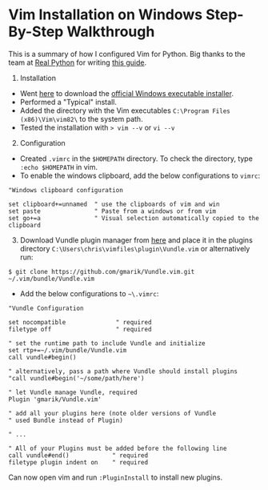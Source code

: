 # Vim Installation on Windows Step-By-Step Walkthrough
This is a summary of how I configured Vim for Python. Big thanks to the team at [Real Python](https://realpython.com/vim-and-python-a-match-made-in-heaven/#team) for writing [this guide](https://realpython.com/vim-and-python-a-match-made-in-heaven/#.V1rDm_8hrNU.reddit).

1. Installation
- Went [here](https://www.vim.org/download.php#pc) to download the [official Windows executable installer](https://ftp.nluug.nl/pub/vim/pc/gvim82.exe).
- Performed a "Typical" install.
- Added the directory with the Vim executables `C:\Program Files (x86)\Vim\vim82\` to the system path.
- Tested the installation with `> vim --v` or `vi --v`

2. Configuration
- Created `.vimrc` in the `$HOMEPATH` directory. To check the directory, type `:echo $HOMEPATH` in vim.
- To enable the windows clipboard, add the below configurations to `vimrc`:
```
"Windows clipboard configuration

set clipboard+=unnamed  " use the clipboards of vim and win
set paste               " Paste from a windows or from vim
set go+=a               " Visual selection automatically copied to the clipboard
``` 

3. Download Vundle plugin manager from [here](https://github.com/VundleVim/Vundle.vim) and place it in the plugins directory `C:\Users\chris\vimfiles\plugin\Vundle.vim` or alternatively run:

```
$ git clone https://github.com/gmarik/Vundle.vim.git ~/.vim/bundle/Vundle.vim
```
- Add the below configurations to `~\.vimrc`:
```
"Vundle Configuration

set nocompatible              " required
filetype off                  " required

" set the runtime path to include Vundle and initialize
set rtp+=~/.vim/bundle/Vundle.vim
call vundle#begin()

" alternatively, pass a path where Vundle should install plugins
"call vundle#begin('~/some/path/here')

" let Vundle manage Vundle, required
Plugin 'gmarik/Vundle.vim'

" add all your plugins here (note older versions of Vundle
" used Bundle instead of Plugin)

" ...

" All of your Plugins must be added before the following line
call vundle#end()            " required
filetype plugin indent on    " required

```
Can now open vim and run `:PluginInstall` to install new plugins.

